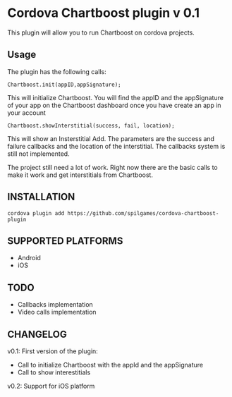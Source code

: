 Cordova Chartboost plugin v 0.1
=============

This plugin will allow you to run Chartboost on cordova projects. 

Usage
-------

The plugin has the following calls:

	Chartboost.init(appID,appSignature); 

This will initialize Chartboost. You will find the appID and the appSignature of your app on the Chartboost dashboard once you have create an app in your account

	Chartboost.showInterstitial(success, fail, location);

This will show an Insterstitial Add. The parameters are the success and failure callbacks and the location of the interstitial. The callbacks system is still not implemented.

The project still need a lot of work. Right now there are the basic calls to make it work and get interstitials from Chartboost.

INSTALLATION
-------------

	cordova plugin add https://github.com/spilgames/cordova-chartboost-plugin


SUPPORTED PLATFORMS
-------------------

- Android
- iOS

TODO
------

- Callbacks implementation
- Video calls implementation

CHANGELOG
---------

v0.1:
First version of the plugin:
- Call to initialize Chartboost with the appId and the appSignature
- Call to show interestitials 

v0.2:
Support for iOS platform


